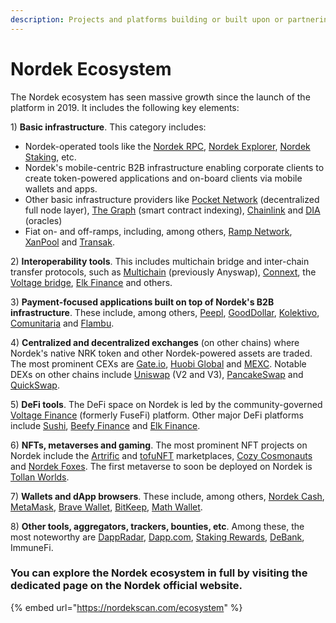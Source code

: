 ```yaml
---
description: Projects and platforms building or built upon or partnering with Nordek
---
```


# Nordek Ecosystem

The Nordek ecosystem has seen massive growth since the launch of the platform in 2019. It includes the following key elements:

1\) **Basic infrastructure**. This category includes:

* Nordek-operated tools like the [Nordek RPC](http://www.nordek.io/), [Nordek Explorer](https://nordekscan.com), [Nordek Staking](https://staking.nordekscan.com), etc.
* Nordek's mobile-centric B2B infrastructure enabling corporate clients to create token-powered applications and on-board clients via mobile wallets and apps.
* Other basic infrastructure providers like [Pocket Network](https://pokt.network) (decentralized full node layer), [The Graph](https://thegraph.com) (smart contract indexing), [Chainlink](https://chain.link) and [DIA](https://diadata.org) (oracles)
* Fiat on- and off-ramps, including, among others, [Ramp Network](https://ramp.network), [XanPool](https://xanpool.com) and [Transak](https://transak.com).

2\) **Interoperability tools**. This includes multichain bridge and inter-chain transfer protocols, such as [Multichain](https://multichain.org) (previously Anyswap), [Connext](https://connext.network), the [Voltage bridge](https://app.voltage.finance/#/bridge), [Elk Finance](https://elk.financ) and others.

3\) **Payment-focused applications built on top of Nordek's B2B infrastructure**. These include, among others, [Peepl](https://itsaboutpeepl.com), [GoodDollar](https://gooddollar.org), [Kolektivo](https://kolektivo.co), [Comunitaria](https://comunitar) and [Flambu](https://flambu.com).

4\) **Centralized and decentralized exchanges** (on other chains) where Nordek's native NRK token and other Nordek-powered assets are traded. The most prominent CEXs are [Gate.io](https://gate.io), [Huobi Global](https://huobi.com) and [MEXC](https://mexc.com). Notable DEXs on other chains include [Uniswap](https://uniswap) (V2 and V3), [PancakeSwap](https://pancakeswap.finance) and [QuickSwap](https://quickswap.exchange).

5\) **DeFi tools**. The DeFi space on Nordek is led by the community-governed [Voltage Finance](https://voltage.finance) (formerly FuseFi) platform. Other major DeFi platforms include [Sushi](https://sushi.com), [Beefy Finance](https://beefy.finance) and [Elk Finance](https://elk.finance).

6\) **NFTs, metaverses and gaming**. The most prominent NFT projects on Nordek include the [Artrific](https://artrific.io) and [tofuNFT](https://tofunft.com) marketplaces, [Cozy Cosmonauts](https://cozycosmonauts.com) and [Nordek Foxes](http://www.nordek.io/). The first metaverse to soon be deployed on Nordek is [Tollan Worlds](https://tollan.io).

7\) **Wallets and dApp browsers**. These include, among others, [Nordek Cash](http://www.nordek.io/), [MetaMask](https://metamask.io), [Brave Wallet](https://brave.com/wallet), [BitKeep](https://bitkeep.com), [Math Wallet](https://mathwallet.org).

8\) **Other tools, aggregators, trackers, bounties, etc**. Among these, the most noteworthy are [DappRadar](https://dappradar.com), [Dapp.com](https://dapp.com), [Staking Rewards](https://stakingrewards.com), [DeBank](https://debank.com), ImmuneFi.

### You can explore the Nordek ecosystem in full by visiting the dedicated page on the Nordek official website.

{% embed url="https://nordekscan.com/ecosystem" %}
